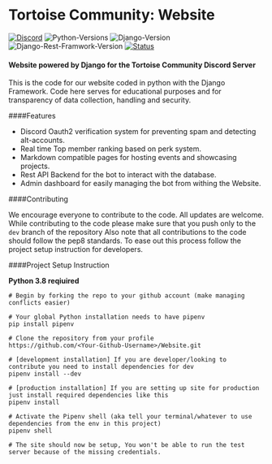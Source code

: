 # Tortoise Community: Website 
[![Discord](https://img.shields.io/static/v1?label=Tortoise%20Community&logo=discord&message=%3E2k%20members&color=%23FFB101&logoColor=7289da)](https://discord.gg/GQdZjmW)
![Python-Versions](https://img.shields.io/badge/python-3.8.3-blue?style=flat-square)
![Django-Version](https://img.shields.io/badge/django-3.0.7-%23042e24)
![Django-Rest-Framwork-Version](https://img.shields.io/badge/django%20rest%20framework-3.11.0-darkred)
[![Status](https://img.shields.io/website?url=https%3A%2F%2Ftortoisecommunity.com)][1]

#### Website powered by Django for the Tortoise Community Discord Server

This is the code for our website coded in python with the Django Framework. 
Code here serves for educational purposes and for transparency of data collection, handling and security.

####Features

* Discord Oauth2 verification system for preventing spam and detecting alt-accounts.
* Real time Top member ranking based on perk system.
* Markdown compatible pages for hosting events and showcasing projects.
* Rest API Backend for the bot to interact with the database.
* Admin dashboard for easily managing the bot from withing the Website.

####Contributing

We encourage everyone to contribute to the code. All updates are welcome. 
While contributing to the code please make sure that you push only to the `dev` branch of the repository
Also note that all contributions to the code should follow the pep8 standards. 
To ease out this process follow the project setup instruction for developers.

####Project Setup Instruction

**Python 3.8 reqiuired**
```git
# Begin by forking the repo to your github account (make managing conflicts easier)

# Your global Python installation needs to have pipenv
pip install pipenv

# Clone the repository from your profile 
https://github.com/<Your-Github-Username>/Website.git

# [development installation] If you are developer/looking to contribute you need to install dependencies for dev
pipenv install --dev

# [production installation] If you are setting up site for production just install required dependencies like this
pipenv install

# Activate the Pipenv shell (aka tell your terminal/whatever to use dependencies from the env in this project)
pipenv shell

# The site should now be setup, You won't be able to run the test server because of the missing credentials.


```
[1]: https://tortoisecommunity.com

